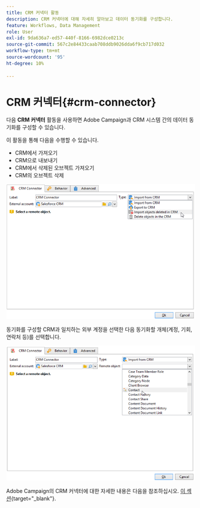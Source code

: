 ```yaml
---
title: CRM 커넥터 활동
description: CRM 커넥터에 대해 자세히 알아보고 데이터 동기화를 구성합니다.
feature: Workflows, Data Management
role: User
exl-id: 9da636a7-ed57-440f-8166-6982dce0213c
source-git-commit: 567c2e84433caab708ddb9026dda6f9cb717d032
workflow-type: tm+mt
source-wordcount: '95'
ht-degree: 10%

---
```


# CRM 커넥터{#crm-connector}

다음 **CRM 커넥터** 활동을 사용하면 Adobe Campaign과 CRM 시스템 간의 데이터 동기화를 구성할 수 있습니다.

이 활동을 통해 다음을 수행할 수 있습니다.

* CRM에서 가져오기
* CRM으로 내보내기
* CRM에서 삭제된 오브젝트 가져오기
* CRM의 오브젝트 삭제

![](assets/crm_task_select_op.png)

동기화를 구성할 CRM과 일치하는 외부 계정을 선택한 다음 동기화할 개체(계정, 기회, 연락처 등)를 선택합니다.

![](assets/crm_task_select_obj.png)

Adobe Campaign의 CRM 커넥터에 대한 자세한 내용은 다음을 참조하십시오. [이 섹션](https://experienceleague.adobe.com/docs/campaign/campaign-v8/connect/ac-crm/crm.html){target="_blank"}.
